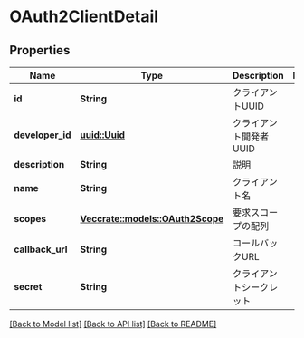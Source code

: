 # OAuth2ClientDetail

## Properties

Name | Type | Description | Notes
------------ | ------------- | ------------- | -------------
**id** | **String** | クライアントUUID | 
**developer_id** | [**uuid::Uuid**](uuid::Uuid.md) | クライアント開発者UUID | 
**description** | **String** | 説明 | 
**name** | **String** | クライアント名 | 
**scopes** | [**Vec<crate::models::OAuth2Scope>**](OAuth2Scope.md) | 要求スコープの配列 | 
**callback_url** | **String** | コールバックURL | 
**secret** | **String** | クライアントシークレット | 

[[Back to Model list]](../README.md#documentation-for-models) [[Back to API list]](../README.md#documentation-for-api-endpoints) [[Back to README]](../README.md)


